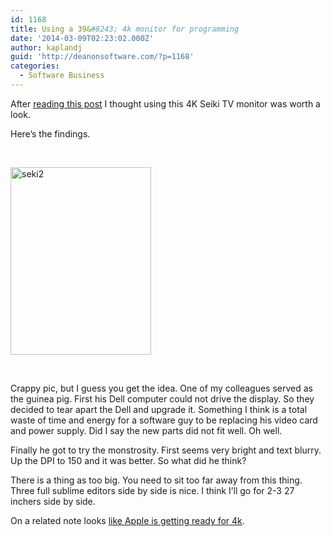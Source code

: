 ```yaml
---
id: 1168
title: Using a 39&#8243; 4k monitor for programming
date: '2014-03-09T02:23:02.000Z'
author: kaplandj
guid: 'http://deanonsoftware.com/?p=1168'
categories:
  - Software Business
---
```

After [reading this post](http://tiamat.tsotech.com/4k-is-for-programmers) I thought using this 4K Seiki TV monitor was worth a look.

Here’s the findings.

 

[<img class="alignnone size-medium wp-image-1170" alt="seki2" src="http://deanonsoftware.com/wp-content/uploads/2014/03/seki2-225x300.jpg" width="225" height="300" srcset="http://deanonsoftware.com/wp-content/uploads/2014/03/seki2-225x300.jpg 225w, http://deanonsoftware.com/wp-content/uploads/2014/03/seki2.jpg 768w" sizes="(max-width: 225px) 100vw, 225px" />](http://deanonsoftware.com/wp-content/uploads/2014/03/seki2.jpg)

 

Crappy pic, but I guess you get the idea. One of my colleagues served as the guinea pig. First his Dell computer could not drive the display. So they decided to tear apart the Dell and upgrade it. Something I think is a total waste of time and energy for a software guy to be replacing his video card and power supply. Did I say the new parts did not fit well. Oh well.

Finally he got to try the monstrosity. First seems very bright and text blurry. Up the DPI to 150 and it was better. So what did he think?

There is a thing as too big. You need to sit too far away from this thing. Three full sublime editors side by side is nice. I think I’ll go for 2-3 27 inchers side by side.

On a related note looks [like Apple is getting ready for 4k](http://9to5mac.com/2014/03/06/apple-building-support-for-driving-4k-displays-at-retina-resolution-60hz-output-from-2013-macbook-pros/).
